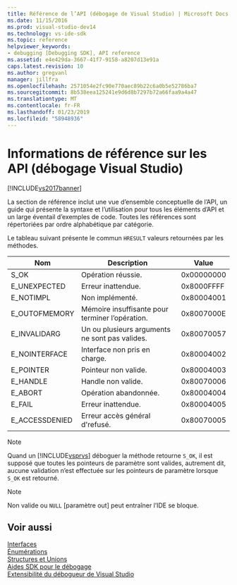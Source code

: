 ```yaml
---
title: Référence de l’API (débogage de Visual Studio) | Microsoft Docs
ms.date: 11/15/2016
ms.prod: visual-studio-dev14
ms.technology: vs-ide-sdk
ms.topic: reference
helpviewer_keywords:
- debugging [Debugging SDK], API reference
ms.assetid: e4e429da-3667-41f7-9158-a8207d13e91a
caps.latest.revision: 10
ms.author: gregvanl
manager: jillfra
ms.openlocfilehash: 2571054e2fc90e770aec89b22c6a0b5e52786ba7
ms.sourcegitcommit: 8b538eea125241e9d6d8b7297b72a66faa9a4a47
ms.translationtype: MT
ms.contentlocale: fr-FR
ms.lasthandoff: 01/23/2019
ms.locfileid: "58948936"
---
```

# <a name="api-reference-visual-studio-debugging"></a>Informations de référence sur les API (débogage Visual Studio)
[!INCLUDE[vs2017banner](../../../includes/vs2017banner.md)]

La section de référence inclut une vue d’ensemble conceptuelle de l’API, un guide qui présente la syntaxe et l’utilisation pour tous les éléments d’API et un large éventail d’exemples de code. Toutes les références sont répertoriées par ordre alphabétique par catégorie.  
  
 Le tableau suivant présente le commun `HRESULT` valeurs retournées par les méthodes.  
  
|Nom|Description|Value|  
|----------|-----------------|-----------|  
|S_OK|Opération réussie.|0x00000000|  
|E_UNEXPECTED|Erreur inattendue.|0x8000FFFF|  
|E_NOTIMPL|Non implémenté.|0x80004001|  
|E_OUTOFMEMORY|Mémoire insuffisante pour terminer l’opération.|0x8007000E|  
|E_INVALIDARG|Un ou plusieurs arguments ne sont pas valides.|0x80070057|  
|E_NOINTERFACE|Interface non pris en charge.|0x80004002|  
|E_POINTER|Pointeur non valide.|0x80004003|  
|E_HANDLE|Handle non valide.|0x80070006|  
|E_ABORT|Opération abandonnée.|0x80004004|  
|E_FAIL|Erreur inattendue.|0x80004005|  
|E_ACCESSDENIED|Erreur accès général d'refusé.|0x80070005|  
  
> [!NOTE]
>  Quand un [!INCLUDE[vsprvs](../../../includes/vsprvs-md.md)] déboguer la méthode retourne `S_OK`, il est supposé que toutes les pointeurs de paramètre sont valides, autrement dit, aucune validation n’est effectuée sur les pointeurs de paramètre lorsque `S_OK` est retourné.  
  
> [!NOTE]
>  Non valide ou `NULL` [paramètre out] peut entraîner l’IDE se bloque.  
  
## <a name="see-also"></a>Voir aussi  
 [Interfaces](../../../extensibility/debugger/reference/interfaces-visual-studio-debugging.md)   
 [Énumérations](../../../extensibility/debugger/reference/enumerations-visual-studio-debugging.md)   
 [Structures et Unions](../../../extensibility/debugger/reference/structures-and-unions.md)   
 [Aides SDK pour le débogage](../../../extensibility/debugger/reference/sdk-helpers-for-debugging.md)   
 [Extensibilité du débogueur de Visual Studio](../../../extensibility/debugger/visual-studio-debugger-extensibility.md)
